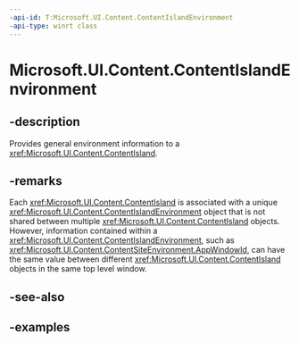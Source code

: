 ```yaml
---
-api-id: T:Microsoft.UI.Content.ContentIslandEnvironment
-api-type: winrt class
---
```


# Microsoft.UI.Content.ContentIslandEnvironment

<!--
public class ContentIslandEnvironment
-->

## -description

Provides general environment information to a <xref:Microsoft.UI.Content.ContentIsland>.

## -remarks

Each <xref:Microsoft.UI.Content.ContentIsland> is associated with a unique <xref:Microsoft.UI.Content.ContentIslandEnvironment> object that is not shared between multiple <xref:Microsoft.UI.Content.ContentIsland> objects. However, information contained within a <xref:Microsoft.UI.Content.ContentIslandEnvironment>, such as <xref:Microsoft.UI.Content.ContentSiteEnvironment.AppWindowId>, can have the same value between different <xref:Microsoft.UI.Content.ContentIsland> objects in the same top level window.

## -see-also

## -examples
